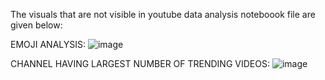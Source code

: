 The visuals that are not visible in youtube data analysis noteboook file are given below:

EMOJI ANALYSIS: 
![image](https://github.com/user-attachments/assets/b3527fea-901b-4555-986a-b5c2d1797442)




CHANNEL HAVING LARGEST NUMBER OF TRENDING VIDEOS: 
![image](https://github.com/user-attachments/assets/c5768535-d2b8-4c70-8fe2-460fc23e0855)
